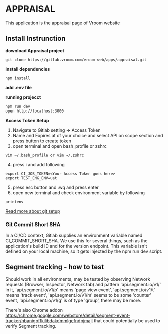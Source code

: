 # APPRAISAL

This application is the appraisal page of Vroom website


## Install Instrunction

**download Appraisal project**
```
git clone https://gitlab.vroom.com/vroom-web/apps/appraisal.git
```

**install dependencies**
```  
npm install 
```

**add .env file**


**running projecct**
```
npm run dev
open http://localhost:3000
```

**Access Token Setup**
1. Navigate to Gitlab setting -> Access Token
2. Name and Expires at of your choice and select API on scope section and press button to create token
3. open terminal and open bash_profile or zshrc
```
vim ~/.bash_profile or vim ~/.zshrc
```
4. press i and add following
```
export CI_JOB_TOKEN=<Your Access Token goes here>
export TEST_ENG_ENV=uat
```
5. press esc button and :wq and press enter
6. open new terminal and check environment variable by following
```
printenv
```
[Read more about git setup](https://tdalabs.atlassian.net/wiki/spaces/FEE/pages/2853634364/Getting+started+with+your+Workstation+-+Mac#Git-Setup)

### Git Commit Short SHA
In a CI/CD context, Gitlab supplies an environment variable named CI_COMMIT_SHORT_SHA. We use this for several things, such as the application's build ID and for the version endpoint.
This variable isn't defined on your local machine, so it gets injected by the npm run dev script.

## Segment tracking - how to test
Should work in all environments, may be tested by observing Network requests (Browser, Inspector, Network tab) and pattern 'api.segment.io/v1/' in it, 'api.segment.io/v1/p' means 'page view event', 'api.segment.io/v1/t' means 'track event', 'api.segment.io/v1/m' seems to be some 'counter' event, 'api.segment.io/v1/g' is of type 'group', there may be more.

There's also Chrome addon https://chrome.google.com/webstore/detail/segment-event-tracker/hbanigoffkilibdakdmmlgefndpjmajl that could potentially be used to verify Segment tracking.
